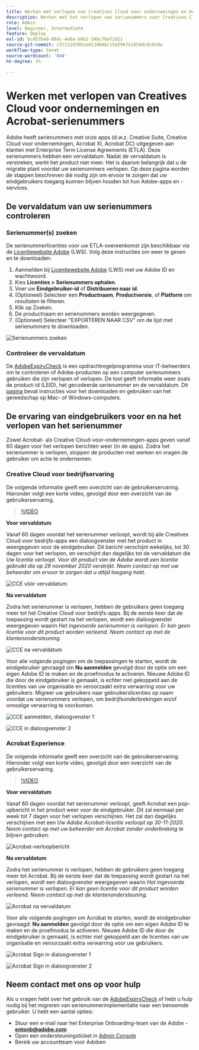 ```yaml
---
title: Werken met verlopen van Creatives Cloud voor ondernemingen en Acrobat-serienummers
description: Werken met het verlopen van serienummers voor Creatives Cloud voor ondernemingen en Acrobat
role: Admin
level: Beginner, Intermediate
feature: Deploy
exl-id: bc457be0-86dc-4e8a-b6b2-34bc76af2d21
source-git-commit: c57212d39b2e613964bc15d2967a1958dc0c8c8e
workflow-type: tm+mt
source-wordcount: '844'
ht-degree: 3%

---
```


# Werken met verlopen van Creatives Cloud voor ondernemingen en Acrobat-serienummers

Adobe heeft serienummers met onze apps (d.w.z. Creative Suite, Creative Cloud voor ondernemingen, Acrobat XI, Acrobat DC) uitgegeven aan klanten met Enterprise Term License Agreements (ETLA). Deze serienummers hebben een vervaldatum. Nadat de vervaldatum is verstreken, werkt het product niet meer. Het is daarom belangrijk dat u de migratie plant voordat uw serienummers verlopen. Op deze pagina worden de stappen beschreven die nodig zijn om ervoor te zorgen dat uw eindgebruikers toegang kunnen blijven houden tot hun Adobe-apps en -services.

## De vervaldatum van uw serienummers controleren

### Serienummer(s) zoeken

De serienummerlicenties voor uw ETLA-overeenkomst zijn beschikbaar via de [Licentiewebsite Adobe](https://licensing.adobe.com/) (LWS). Volg deze instructies om weer te geven en te downloaden:

1. Aanmelden bij [Licentiewebsite Adobe](https://licensing.adobe.com/) (LWS) met uw Adobe ID en wachtwoord.
1. Kies **Licenties > Serienummers ophalen**.
1. Voer uw **Eindgebruiker-id** of **Distribueren naar id**.
1. (Optioneel) Selecteer een **Productnaam**, **Productversie**, of **Platform** om resultaten te filteren.
1. Klik op Zoeken.
1. De productnaam en serienummers worden weergegeven.
1. (Optioneel) Selecteer &quot;EXPORTEREN NAAR CSV&quot; om de lijst met serienummers te downloaden.

![Serienummers zoeken](assets/retrieveserialnumbers.png)

### Controleer de vervaldatum

De [AdobeExpiryCheck](https://helpx.adobe.com/nl/enterprise/kb/volume-license-expiration-check.html) is een opdrachtregelprogramma voor IT-beheerders om te controleren of Adobe-producten op een computer serienummers gebruiken die zijn verlopen of verlopen. De tool geeft informatie weer zoals de product-id (LEID), het gecodeerde serienummer en de vervaldatum. Dit [pagina](https://helpx.adobe.com/nl/enterprise/kb/volume-license-expiration-check.html) bevat instructies voor het downloaden en gebruiken van het gereedschap op Mac- of Windows-computers.

## De ervaring van eindgebruikers voor en na het verlopen van het serienummer

Zowel Acrobat- als Creative Cloud-voor-ondernemingen-apps geven vanaf 60 dagen voor het verlopen berichten weer (in de apps). Zodra het serienummer is verlopen, stoppen de producten met werken en vragen de gebruiker om actie te ondernemen.

### Creative Cloud voor bedrijfservaring

De volgende informatie geeft een overzicht van de gebruikerservaring. Hieronder volgt een korte video, gevolgd door een overzicht van de gebruikerservaring.

>[!VIDEO](https://video.tv.adobe.com/v/3441282?hidetitle=true&captions=dut)

**Voor vervaldatum**

Vanaf 60 dagen voordat het serienummer verloopt, wordt bij alle Creatives Cloud voor bedrijfs-apps een dialoogvenster met het product in weergegeven voor de eindgebruiker. Dit bericht verschijnt wekelijks, tot 30 dagen voor het verlopen, en verschijnt dan dagelijks tot de vervaldatum die *Uw licentie verloopt. Voor dit product van de Adobe wordt een licentie gebruikt die op 29 november 2020 verstrijkt. Neem contact op met uw beheerder om ervoor te zorgen dat u altijd toegang hebt*.

![CCE vóór vervaldatum](assets/cceexpiring.png)

**Na vervaldatum**

Zodra het serienummer is verlopen, hebben de gebruikers geen toegang meer tot het Creative Cloud voor bedrijfs-apps. Bij de eerste keer dat de toepassing wordt gestart na het verlopen, wordt een dialoogvenster weergegeven waarin *Het ingevoerde serienummer is verlopen. Er kan geen licentie voor dit product worden verleend. Neem contact op met de klantenondersteuning*.

![CCE na vervaldatum](assets/cceafterexpire.png)

Voor alle volgende pogingen om de toepassingen te starten, wordt de eindgebruiker gevraagd om **Nu aanmelden** gevolgd door de optie om een eigen Adobe ID te maken en de proefmodus te activeren. Nieuwe Adobe ID die door de eindgebruiker is gemaakt, is echter niet gekoppeld aan de licenties van uw organisatie en veroorzaakt extra verwarring voor uw gebruikers. Migreer uw gebruikers naar gebruikerslicenties op naam voordat uw serienummers verlopen, om bedrijfsonderbrekingen en/of onnodige verwarring te voorkomen.

![CCE aanmelden, dialoogvenster 1](assets/ccesignin1.png)

![CCE in dialoogvenster 2](assets/ccesignin2.png)

### Acrobat Experience

De volgende informatie geeft een overzicht van de gebruikerservaring. Hieronder volgt een korte video, gevolgd door een overzicht van de gebruikerservaring.

>[!VIDEO](https://video.tv.adobe.com/v/331749?hidetitle=true)


**Voor vervaldatum**

Vanaf 60 dagen voordat het serienummer verloopt, geeft Acrobat een pop-upbericht in het product weer voor de eindgebruiker. Dit zal eenmaal per week tot 7 dagen voor het verlopen verschijnen. Het zal dan dagelijks verschijnen met een *Uw Adobe Acrobat-licentie verloopt op 30-11-2020. Neem contact op met uw beheerder om Acrobat zonder onderbreking te blijven gebruiken.*

![Acrobat-verloopbericht](assets/acrobatexpiring.png)

**Na vervaldatum**

Zodra het serienummer is verlopen, hebben de gebruikers geen toegang meer tot Acrobat. Bij de eerste keer dat de toepassing wordt gestart na het verlopen, wordt een dialoogvenster weergegeven waarin *Het ingevoerde serienummer is verlopen. Er kan geen licentie voor dit product worden verleend. Neem contact op met de klantenondersteuning.*

![Acrobat na vervaldatum](assets/acrobatafterexpire.png)

Voor alle volgende pogingen om Acrobat te starten, wordt de eindgebruiker gevraagd: **Nu aanmelden** gevolgd door de optie om een eigen Adobe ID te maken en de proefmodus te activeren. Nieuwe Adobe ID die door de eindgebruiker is gemaakt, is echter niet gekoppeld aan de licenties van uw organisatie en veroorzaakt extra verwarring voor uw gebruikers.

![Acrobat Sign in dialoogvenster 1](assets/acrobatsignin1.png)

![Acrobat Sign in dialoogvenster 2](assets/acrobatsignin2.png)

## Neem contact met ons op voor hulp

Als u vragen hebt over het gebruik van de [AdobeExpiryCheck](https://helpx.adobe.com/nl/enterprise/kb/volume-license-expiration-check.html) of hebt u hulp nodig bij het migreren van serienummerimplementatie naar een benoemde gebruiker. U hebt een aantal opties:
* Stuur een e-mail naar het Enterprise Onboarding-team van de Adobe - **entonb@adobe.com**
* Open een ondersteuningsticket in [Admin Console](https://adminconsole.adobe.com/support)
* Bereik uw accountteam voor Adoben

